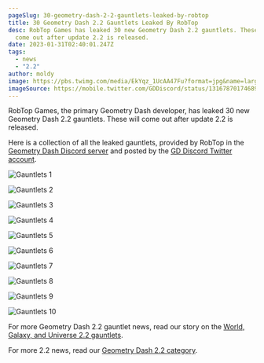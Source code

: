 ```yaml
---
pageSlug: 30-geometry-dash-2-2-gauntlets-leaked-by-robtop
title: 30 Geometry Dash 2.2 Gauntlets Leaked By RobTop
desc: RobTop Games has leaked 30 new Geometry Dash 2.2 gauntlets. These will
  come out after update 2.2 is released.
date: 2023-01-31T02:40:01.247Z
tags:
  - news
  - "2.2"
author: moldy
image: https://pbs.twimg.com/media/EkYqz_1UcAA47Fu?format=jpg&name=large
imageSource: https://mobile.twitter.com/GDDiscord/status/1316787017468919808
---
```

RobTop Games, the primary Geometry Dash developer, has leaked 30 new Geometry Dash 2.2 gauntlets. These will come out after update 2.2 is released.

Here is a collection of all the leaked gauntlets, provided by RobTop in the [Geometry Dash Discord server](/posts/geometry-dash-discord-server-how-to-join-request-levels/) and posted by the [GD Discord Twitter account](https://mobile.twitter.com/GDDiscord/status/1316786782592135168).

![Gauntlets 1](https://pbs.twimg.com/media/EkYqmTaVoAApIx6?format=jpg&name=large)

![Gauntlets 2](https://pbs.twimg.com/media/EkYqmY7VgAAVmoG?format=jpg&name=large)

![Gauntlets 3](https://pbs.twimg.com/media/EkYqmVEVkAAeiVE?format=jpg&name=large)

![Gauntlets 4](https://pbs.twimg.com/media/EkYqmWqU8AMkIAn?format=jpg&name=large)

![Gauntlets 5](https://pbs.twimg.com/media/EkYqwGEU0AAvGIZ?format=jpg&name=large)

![Gauntlets 6](https://pbs.twimg.com/media/EkYqwIOVgAMKJo_?format=jpg&name=large)

![Gauntlets 7](https://pbs.twimg.com/media/EkYqwJRU8AIxCt2?format=jpg&name=large)

![Gauntlets 8](https://pbs.twimg.com/media/EkYqwLTUYAA7U-1?format=jpg&name=large)

![Gauntlets 9](https://pbs.twimg.com/media/EkYqz_1UcAA47Fu?format=jpg&name=large)

![Gauntlets 10](https://pbs.twimg.com/media/EkYq0DKUcAEV-ob?format=jpg&name=large)

For more Geometry Dash 2.2 gauntlet news, read our story on the [World, Galaxy, and Universe 2.2 gauntlets](/posts/geometry-dash-2-2-world-galaxy-universe-gauntlets/).

For more 2.2 news, read our [Geometry Dash 2.2 category](/categories/2.2/).